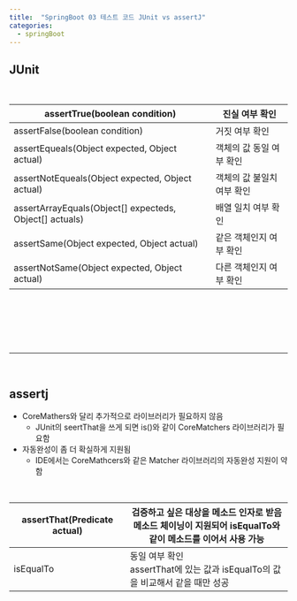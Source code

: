 ```yaml
---
title:  "SpringBoot 03 테스트 코드 JUnit vs assertJ"
categories:
  - springBoot
---
```


## JUnit
<br/>

| assertTrue(boolean condition)                           | 진실 여부 확인        |
|---------------------------------------------------------|-----------------|
| assertFalse(boolean condition)                          | 거짓 여부 확인        |
| assertEqueals(Object expected, Object actual)           | 객체의 값 동일 여부 확인  |
| assertNotEqueals(Object expected, Object actual)        | 객체의 값 불일치 여부 확인 |
| assertArrayEquals(Object[] expecteds, Object[] actuals) | 배열 일치 여부 확인     |
| assertSame(Object expected, Object actual)              | 같은 객체인지 여부 확인   |
| assertNotSame(Object expected, Object actual)           | 다른 객체인지 여부 확인   |

<br/>
<br/>
<br/>
<br/>
<br/>

---
<br/>

## assertj     
- CoreMathers와 달리 추가적으로 라이브러리가 필요하지 않음
  - JUnit의 seertThat을 쓰게 되면 is()와 같이 CoreMatchers 라이브러리가 필요함
- 자동완성이 좀 더 확실하게 지원됨
  - IDE에서는 CoreMathcers와 같은 Matcher 라이브러리의 자동완성 지원이 약함

<br/>

| assertThat(Predicate<T> actual) | 검증하고 싶은 대상을 메소드 인자로 받음<br/>메소드 체이닝이 지원되어 isEqualTo와 같이 메소드를 이어서 사용 가능 |
|---------------------------------|-----------------------------------------------------------------------|
| isEqualTo                       | 동일 여부 확인<br/>assertThat에 있는 값과 isEqualTo의 값을 비교해서 같을 때만 성공            |

